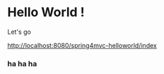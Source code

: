 

Hello World !
===============================================================
Let's go

<http://localhost:8080/spring4mvc-helloworld/index>

### ha ha ha

